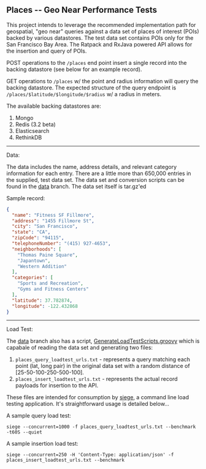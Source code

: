 Places -- Geo Near Performance Tests
-----------------------------

This project intends to leverage the recommended implementation path for geospatial, "geo near" queries against a data set of
places of interest (POIs) backed by various datastores. The test data set contains POIs only for the San Francisco Bay Area.
The Ratpack and RxJava powered API allows for the insertion and query of POIs.

POST operations to the `/places` end point insert a single record into the backing datastore (see below for an example record).

GET operations to `/places` w/ the point and radius information will query the backing datastore. The expected structure of the query
  endpoint is `/places/$latitude/$longitude/$radius` w/ a radius in meters.

The available backing datastores are:

1. Mongo
2. Redis (3.2 beta)
3. Elasticsearch
4. RethinkDB

-----------------------------

Data:

The data includes the name, address details, and relevant category information for each entry. There are a little more
than 650,000 entries in the supplied, test data set. The data set and conversion scripts can be found in the [data](https://github.com/joshdurbin/places/tree/data)
branch. The data set itself is tar.gz'ed

Sample record:

```json
{
  "name": "Fitness SF Fillmore",
  "address": "1455 Fillmore St",
  "city": "San Francisco",
  "state": "CA",
  "zipCode": "94115",
  "telephoneNumber": "(415) 927-4653",
  "neighborhoods": [
    "Thomas Paine Square",
    "Japantown",
    "Western Addition"
  ],
  "categories": [
    "Sports and Recreation",
    "Gyms and Fitness Centers"
  ],
  "latitude": 37.782874,
  "longitude": -122.432868
}
```

-----------------------------

Load Test:

The [data](https://github.com/joshdurbin/places/tree/data) branch also has a script, [GenerateLoadTestScripts.groovy](https://github.com/joshdurbin/places/blob/data/GenerateLoadTestScripts.groovy)
which is capabale of reading the data set and generating two files:

1. `places_query_loadtest_urls.txt` - represents a query matching each point (lat, long pair) in the original data set with
 a random distance of [25-50-100-250-500-100].
2.  `places_insert_loadtest_urls.txt` - represents the actual record payloads for insertion to the API.

These files are intended for consumption by [siege](https://www.joedog.org/siege-home/), a command line load testing
application. It's straightforward usage is detailed below...

A sample query load test:

`siege --concurrent=1000 -f places_query_loadtest_urls.txt --benchmark -t60S --quiet`

A sample insertion load test:

`siege --concurrent=250 -H 'Content-Type: application/json' -f places_insert_loadtest_urls.txt --benchmark`


